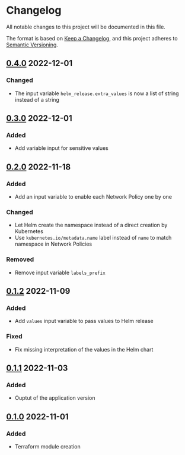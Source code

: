 # Changelog

All notable changes to this project will be documented in this file.

The format is based on [Keep a Changelog](https://keepachangelog.com/en/1.0.0/),
and this project adheres to [Semantic Versioning](https://semver.org/spec/v2.0.0.html).

<!-- markdownlint-configure-file { "MD024": { "allow_different_nesting": true } } -->

## [0.4.0] 2022-12-01

### Changed

- The input variable `helm_release.extra_values` is now a list of string instead of a string

## [0.3.0] 2022-12-01

### Added

- Add variable input for sensitive values

## [0.2.0] 2022-11-18

### Added

- Add an input variable to enable each Network Policy one by one

### Changed

- Let Helm create the namespace instead of a direct creation by Kubernetes
- Use `kubernetes.io/metadata.name` label instead of `name` to match namespace in Network Policies

### Removed

- Remove input variable `labels_prefix`

## [0.1.2] 2022-11-09

### Added

- Add `values` input variable to pass values to Helm release

### Fixed

- Fix missing interpretation of the values in the Helm chart

## [0.1.1] 2022-11-03

### Added

- Ouptut of the application version

## [0.1.0] 2022-11-01

### Added

- Terraform module creation

[0.4.0]: https://usine.solution-libre.fr/french-high-availability-multi-cloud-hosting/terraform-modules/generic/-/compare/v0.3.0...v0.4.0
[0.3.0]: https://usine.solution-libre.fr/french-high-availability-multi-cloud-hosting/terraform-modules/generic/-/compare/v0.2.0...v0.3.0
[0.2.0]: https://usine.solution-libre.fr/french-high-availability-multi-cloud-hosting/terraform-modules/generic/-/compare/v0.1.2...v0.2.0
[0.1.2]: https://usine.solution-libre.fr/french-high-availability-multi-cloud-hosting/terraform-modules/generic/-/compare/v0.1.1...v0.1.2
[0.1.1]: https://usine.solution-libre.fr/french-high-availability-multi-cloud-hosting/terraform-modules/generic/-/compare/v0.1.0...v0.1.1
[0.1.0]: https://usine.solution-libre.fr/french-high-availability-multi-cloud-hosting/terraform-modules/generic/-/tags/v0.1.0
